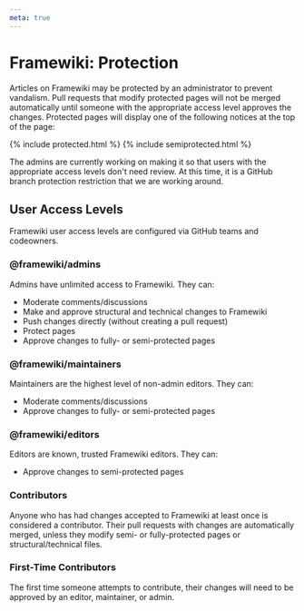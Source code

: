 ```yaml
---
meta: true
---
```

# Framewiki: Protection
Articles on Framewiki may be protected by an administrator to prevent vandalism. Pull requests that modify protected pages will not be merged automatically until someone with the appropriate access level approves the changes. Protected pages will display one of the following notices at the top of the page:

{% include protected.html %}
{% include semiprotected.html %}

The admins are currently working on making it so that users with the appropriate access levels don't need review. At this time, it is a GitHub branch protection restriction that we are working around. 

## User Access Levels
Framewiki user access levels are configured via GitHub teams and codeowners.

### @framewiki/admins
Admins have unlimited access to Framewiki. They can:
- Moderate comments/discussions
- Make and approve structural and technical changes to Framewiki
- Push changes directly (without creating a pull request)
- Protect pages
- Approve changes to fully- or semi-protected pages

### @framewiki/maintainers
Maintainers are the highest level of non-admin editors. They can: 
- Moderate comments/discussions
- Approve changes to fully- or semi-protected pages

### @framewiki/editors
Editors are known, trusted Framewiki editors. They can:
- Approve changes to semi-protected pages

### Contributors
Anyone who has had changes accepted to Framewiki at least once is considered a contributor. Their pull requests with changes are automatically merged, unless they modify semi- or fully-protected pages or structural/technical files.

### First-Time Contributors
The first time someone attempts to contribute, their changes will need to be approved by an editor, maintainer, or admin.

